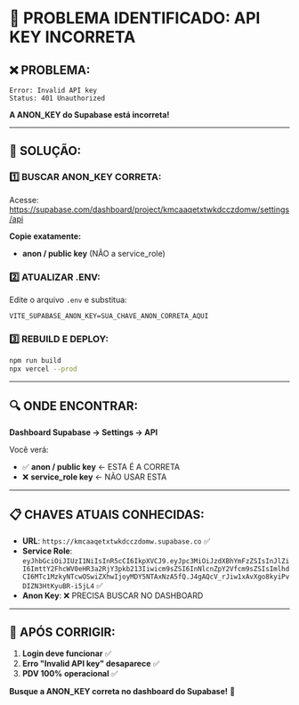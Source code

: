 # 🔑 PROBLEMA IDENTIFICADO: API KEY INCORRETA

## ❌ PROBLEMA:
```
Error: Invalid API key
Status: 401 Unauthorized
```

**A ANON_KEY do Supabase está incorreta!**

---

## 🎯 SOLUÇÃO:

### 1️⃣ BUSCAR ANON_KEY CORRETA:

Acesse: https://supabase.com/dashboard/project/kmcaaqetxtwkdcczdomw/settings/api

**Copie exatamente:**
- **anon / public key** (NÃO a service_role)

### 2️⃣ ATUALIZAR .ENV:

Edite o arquivo `.env` e substitua:
```env
VITE_SUPABASE_ANON_KEY=SUA_CHAVE_ANON_CORRETA_AQUI
```

### 3️⃣ REBUILD E DEPLOY:

```bash
npm run build
npx vercel --prod
```

---

## 🔍 ONDE ENCONTRAR:

**Dashboard Supabase → Settings → API**

Você verá:
- ✅ **anon / public key** ← ESTA É A CORRETA
- ❌ **service_role key** ← NÃO USAR ESTA

---

## 📋 CHAVES ATUAIS CONHECIDAS:

- **URL**: `https://kmcaaqetxtwkdcczdomw.supabase.co` ✅
- **Service Role**: `eyJhbGciOiJIUzI1NiIsInR5cCI6IkpXVCJ9.eyJpc3MiOiJzdXBhYmFzZSIsInJlZiI6ImttY2FhcWV0eHR3a2RjY3pkb213Iiwicm9sZSI6InNlcnZpY2Vfcm9sZSIsImlhdCI6MTc1MzkyNTcwOSwiZXhwIjoyMDY5NTAxNzA5fQ.J4gAQcV_rJiw1xAvXgo8kyiPvDIZN3HtKyuBR-i5jL4` ✅
- **Anon Key**: ❌ PRECISA BUSCAR NO DASHBOARD

---

## 🚀 APÓS CORRIGIR:

1. **Login deve funcionar** ✅
2. **Erro "Invalid API key" desaparece** ✅  
3. **PDV 100% operacional** ✅

**Busque a ANON_KEY correta no dashboard do Supabase!** 🔑
